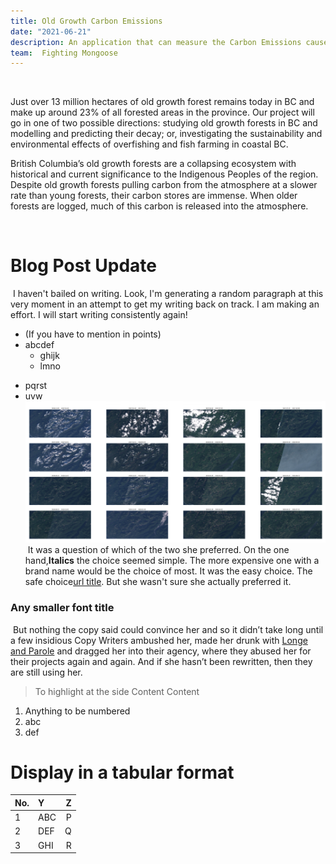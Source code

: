 ```yaml
---
title: Old Growth Carbon Emissions 
date: "2021-06-21"
description: An application that can measure the Carbon Emissions caused by old growth logging 
team:  Fighting Mongoose
---
```

​

Just over 13 million hectares of old growth forest remains today in BC and make up around 23% of all forested areas in the province. Our project will go in one of two possible directions: studying old growth forests in BC and modelling and predicting their decay; or, investigating the sustainability and environmental effects of overfishing and fish farming in coastal BC.

British Columbia’s old growth forests are a collapsing ecosystem with historical and current significance to the Indigenous Peoples of the region. Despite old growth forests pulling carbon from the atmosphere at a slower rate than young forests, their carbon stores are immense. When older forests are logged, much of this carbon is released into the atmosphere.


​
# Blog Post Update 
​
I haven't bailed on writing. Look, I'm generating a random paragraph at this very moment in an attempt to get my writing back on track. I am making an effort. I will start writing consistently again!
​
- (If you have to mention in points)
- abcdef
  - ghijk
  - lmno
* pqrst
* uvw
​
​
​
![image](./Klawna_valley.png)
​
It was a question of which of the two she preferred. On the one hand,**Italics** the choice seemed simple. The more expensive one with a brand name would be the choice of most. It was the easy choice. The safe choice[url title](http://<url>). But she wasn't sure she actually preferred it.
​
### Any smaller font title
​
But nothing the copy said could convince her and so it didn’t take long until a
few insidious Copy Writers ambushed her, made her drunk with
[Longe and Parole](http://google.com) and dragged her into their agency, where
they abused her for their projects again and again. And if she hasn’t been
rewritten, then they are still using her.
​
> To highlight at the side
> Content
> Content
​
​
1.  Anything to be numbered
2.  abc
3.  def
​
​
# Display in a tabular format
| No.    | Y      | Z |
| :----- | :---| --: |
| 1      | ABC | P |
| 2      | DEF | Q |
| 3      | GHI | R |
​

